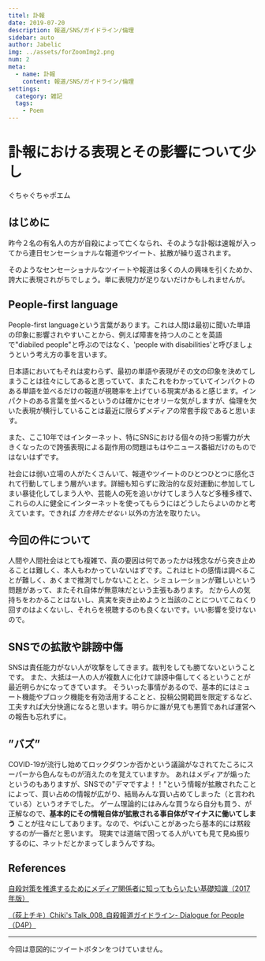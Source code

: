 ```yaml
---
titel: 訃報
date: 2019-07-20
description: 報道/SNS/ガイドライン/倫理
sidebar: auto
author: Jabelic
img: ../assets/forZoomImg2.png
num: 2
meta:
  - name: 訃報
    content: 報道/SNS/ガイドライン/倫理
settings:
  category: 雑記
  tags:
    - Poem
---
```


# 訃報における表現とその影響について少し

ぐちゃぐちゃポエム

## はじめに

昨今２名の有名人の方が自殺によって亡くなられ、そのような訃報は速報が入ってから連日センセーショナルな報道やツイート、拡散が繰り返されます。

そのようなセンセーショナルなツイートや報道は多くの人の興味を引くためか、誇大に表現されがちでしょう。単に表現力が足りないだけかもしれませんが。


## People-first language

People-first languageという言葉があります。これは人間は最初に聞いた単語の印象に影響されやすいことから、例えば障害を持つ人のことを英語で"diabiled people"と呼ぶのではなく、'people with disabilities'と呼びましょうという考え方の事を言います。

日本語においてもそれは変わらず、最初の単語や表現がその文の印象を決めてしまうことは往々にしてあると思っていて、またこれをわかっていてインパクトのある単語を並べるだけの報道が視聴率を上げている現実があると感じます。インパクトのある言葉を並べるというのは確かにセオリーな気がしますが、倫理を欠いた表現が横行していることは最近に限らずメディアの常套手段であると思います。

また、ここ10年ではインターネット、特にSNSにおける個々の持つ影響力が大きくなったので誇張表現による副作用の問題はもはやニュース番組だけのものではないはずです。

社会には弱い立場の人がたくさんいて、報道やツイートのひとつひとつに感化されて行動してしまう層がいます。詳細も知らずに政治的な反対運動に参加してしまい暴徒化してしまう人や、芸能人の死を追いかけてしまう人など多種多様で、これらの人に健全にインターネットを使ってもらうにはどうしたらよいのかと考えています。できれば _力を持たせない_ 以外の方法を取りたい。


## 今回の件について

人間や人間社会はとても複雑で、真の要因は何であったかは残念ながら突き止めることは難しく、本人もわかっていないはずです。これはヒトの感情は調べることが難しく、あくまで推測でしかないことと、シミュレーションが難しいという問題があって、またそれ自体が無意味だという主張もあります。
だから人の気持ちをわかることはないし、真実を突き止めようと当該のことについてこねくり回すのはよくないし、それらを視聴するのも良くないです。いい影響を受けないので。


## SNSでの拡散や誹謗中傷

SNSは責任能力がない人が攻撃をしてきます。裁判をしても勝てないということです。
また、大抵は一人の人が複数人に化けて誹謗中傷してくるということが最近明らかになってきています。
そういった事情があるので、基本的にはミュート機能やブロック機能を有効活用することと、投稿公開範囲を限定するなど、工夫すれば大分快適になると思います。明らかに誰が見ても悪質であれば運営への報告も忘れずに。


## ”バズ”

COVID-19が流行し始めてロックダウンか否かという議論がなされてたころにスーパーから色んなものが消えたのを覚えていますか。
あれはメディアが煽ったというのもありますが、SNSでの"デマですよ！！"という情報が拡散されたことによって、買い占めの情報が広がり、結局みんな買い占めてしまった（と言われている）というオチでした。
ゲーム理論的にはみんな買うなら自分も買う、が正解なので、__基本的にその情報自体が拡散される事自体がマイナスに働いてしまう__ ことが往々にしてあります。なので、やばいことがあったら基本的には黙殺するのが一番だと思います。
現実では道端で困ってる人がいても見て見ぬ振りするのに、ネットだとかまってしまうんですね。


## References

[自殺対策を推進するためにメディア関係者に知ってもらいたい基礎知識（2017年版）](https://www.mhlw.go.jp/stf/seisakunitsuite/bunya/hukushi_kaigo/seikatsuhogo/jisatsu/who_tebiki.html)

[（荻上チキ）Chiki's Talk_008_自殺報道ガイドライン- Dialogue for People（D4P）](https://www.youtube.com/watch?v=dVIfxS0bPm8)

---

今回は意図的にツイートボタンをつけていません。

